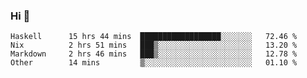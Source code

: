 ### Hi 👋

<!--START_SECTION:waka-->

```text
Haskell      15 hrs 44 mins  ██████████████████░░░░░░░   72.46 %
Nix          2 hrs 51 mins   ███▒░░░░░░░░░░░░░░░░░░░░░   13.20 %
Markdown     2 hrs 46 mins   ███▒░░░░░░░░░░░░░░░░░░░░░   12.78 %
Other        14 mins         ▒░░░░░░░░░░░░░░░░░░░░░░░░   01.10 %
```

<!--END_SECTION:waka-->
